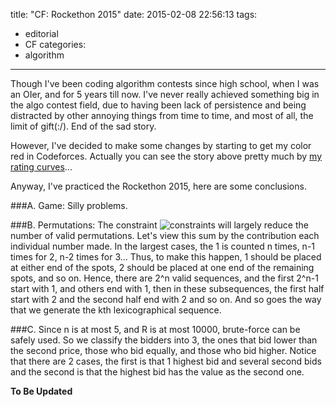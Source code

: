 title: "CF: Rockethon 2015"
date: 2015-02-08 22:56:13
tags:
- editorial
- CF
categories:
- algorithm
---

Though I've been coding algorithm contests since high school, when I was an OIer, and for 5 years till now. I've never really achieved something big in the algo contest field, due to having been lack of persistence and being distracted by other annoying things from time to time, and most of all, the limit of gift(:/). End of the sad story.

However, I've decided to make some changes by starting to get my color red in Codeforces. Actually you can see the story above pretty much by [my rating curves](http://codeforces.com/profile/Ply_py)...

Anyway, I've practiced the Rockethon 2015, here are some conclusions.

###A. Game: 
Silly problems.

###B. Permutations: 
The constraint ![constraints](http://espresso.codeforces.com/e12229ecd64f361940afe4756d3f3d51ca05a329.png) will largely reduce the number of valid permutations. Let's view this sum by the contribution each individual number made. In the largest cases, the 1 is counted n times, n-1 times for 2, n-2 times for 3... Thus, to make this happen, 1 should be placed at either end of the spots, 2 should be placed at one end of the remaining spots, and so on. Hence, there are 2^n valid sequences, and the first 2^n-1 start with 1, and others end with 1, then in these subsequences, the first half start with 2 and the second half end with 2 and so on. And so goes the way that we generate the kth lexicographical sequence.

###C.
Since n is at most 5, and R is at most 10000, brute-force can be safely used. So we classify the bidders into 3, the ones that bid lower than the second price, those who bid equally, and those who bid higher. Notice that there are 2 cases, the first is that 1 highest bid and several second bids and the second is that the highest bid has the value as the second one.

**To Be Updated**
